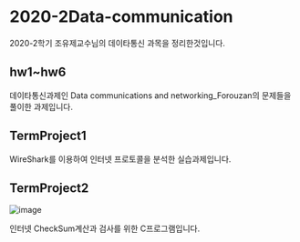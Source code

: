 # 2020-2Data-communication  
2020-2학기 조유제교수님의 데이타통신 과목을 정리한것입니다.

## hw1~hw6
데이타통신과제인 Data communications and networking_Forouzan의 문제들을 풀이한 과제입니다.  


## TermProject1  
WireShark를 이용하여 인터넷 프로토콜을 분석한 실습과제입니다.  

## TermProject2  
![image](https://user-images.githubusercontent.com/64358334/102444642-084fea00-406d-11eb-81c9-50d82e279260.png)  

인터넷 CheckSum계산과 검사를 위한 C프로그램입니다.

